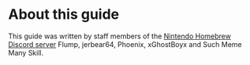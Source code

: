 # About this guide

This guide was written by staff members of the [Nintendo Homebrew Discord server](https://discord.gg/C29hYvh) Flump, jerbear64, Phoenix, xGhostBoyx and Such Meme Many Skill.
